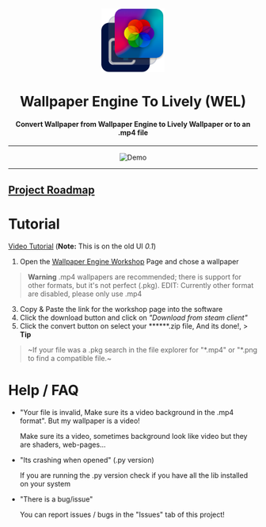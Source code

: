 <p align="center">
  <img src="https://raw.githubusercontent.com/CroissantDuNord/we-to-lively/main/media/loog%20WEL.png?token=GHSAT0AAAAAAB6YTS6J5PF54NQ5HFQO46ZKZAU743A" width="128px" height="128px" alt="Logo">
</p>
<h1 align="center">Wallpaper Engine To Lively (WEL)</h1>
<h4 align="center">Convert Wallpaper from Wallpaper Engine to Lively Wallpaper or to an .mp4 file</h4>
</p>

---

<p align="center">
  <img src="https://github.com/CroissantDuNord/we-to-lively/assets/79372025/50d171b1-ba58-489d-a5d3-bb88f586e2d9" alt="Demo">
  
---

## [Project Roadmap](https://github.com/users/CroissantDuNord/projects/2/views/2)

# Tutorial
[Video Tutorial](https://www.youtube.com/watch?v=ynaYieqKuR4) (**Note:** This is on the old UI *0.1*)
1. Open the [Wallpaper Engine Workshop](https://steamcommunity.com/app/431960/workshop/) Page and chose a wallpaper
> **Warning**
> .mp4 wallpapers are recommended; there is support for other formats, but it's not perfect (.pkg).
> EDIT: Currently other format are disabled, please only use .mp4
3. Copy & Paste the link for the workshop page into the software
4. Click the download button and click on *"Download from steam client"*
5. Click the convert button on select your ******.zip file, And its done!, > **Tip**
> ~If your file was a .pkg search in the file explorer for "\*.mp4" or "\*.png to find a compatible file.~

# Help / FAQ
- "Your file is invalid, Make sure its a video background in the .mp4 format". But my wallpaper is a video!

    Make sure its a video, sometimes background look like video but they are shaders, web-pages...

  
- "Its crashing when opened" (.py version)

     If you are running the .py version check if you have all the lib installed on your system
  
- "There is a bug/issue"
     
    You can report issues / bugs in the "Issues" tab of this project!
